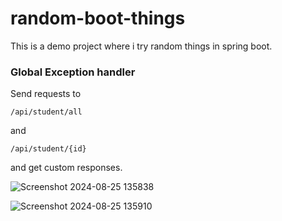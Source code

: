 # random-boot-things

This is a demo project where i try random things in spring boot.  

### Global Exception handler ###   

Send requests to 
```
/api/student/all
```
and 
```
/api/student/{id}
```

and get custom responses.

![Screenshot 2024-08-25 135838](https://github.com/user-attachments/assets/7b5015e5-14b4-4f4a-94be-c8d9020f5653)

   
![Screenshot 2024-08-25 135910](https://github.com/user-attachments/assets/94133abb-9c21-4e01-9c33-a12df2517c19)

